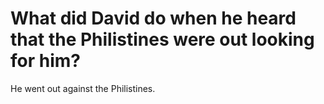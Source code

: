 # What did David do when he heard that the Philistines were out looking for him?

He went out against the Philistines.
